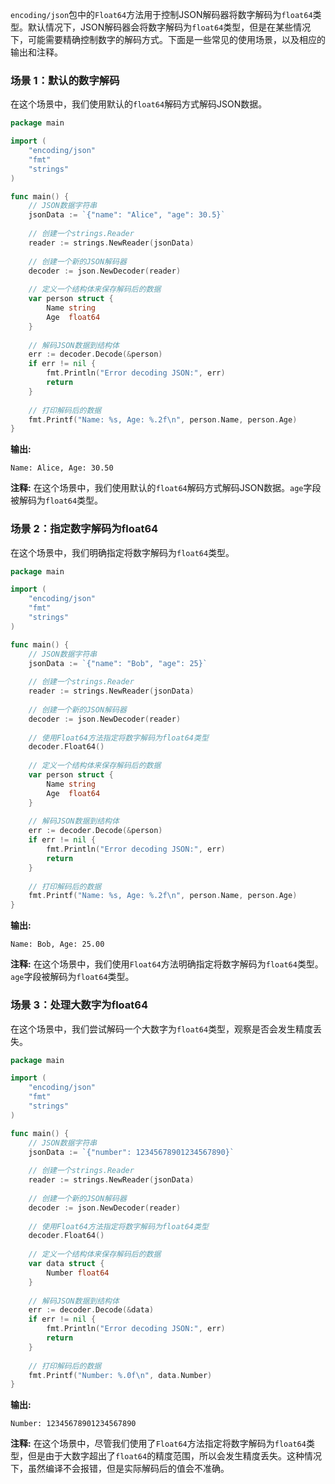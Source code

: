 `encoding/json`包中的`Float64`方法用于控制JSON解码器将数字解码为`float64`类型。默认情况下，JSON解码器会将数字解码为`float64`类型，但是在某些情况下，可能需要精确控制数字的解码方式。下面是一些常见的使用场景，以及相应的输出和注释。

### 场景 1：默认的数字解码
在这个场景中，我们使用默认的`float64`解码方式解码JSON数据。

```go
package main

import (
    "encoding/json"
    "fmt"
    "strings"
)

func main() {
    // JSON数据字符串
    jsonData := `{"name": "Alice", "age": 30.5}`
    
    // 创建一个strings.Reader
    reader := strings.NewReader(jsonData)
    
    // 创建一个新的JSON解码器
    decoder := json.NewDecoder(reader)
    
    // 定义一个结构体来保存解码后的数据
    var person struct {
        Name string
        Age  float64
    }
    
    // 解码JSON数据到结构体
    err := decoder.Decode(&person)
    if err != nil {
        fmt.Println("Error decoding JSON:", err)
        return
    }
    
    // 打印解码后的数据
    fmt.Printf("Name: %s, Age: %.2f\n", person.Name, person.Age)
}
```

**输出:**
```
Name: Alice, Age: 30.50
```

**注释:**
在这个场景中，我们使用默认的`float64`解码方式解码JSON数据。`age`字段被解码为`float64`类型。

### 场景 2：指定数字解码为float64
在这个场景中，我们明确指定将数字解码为`float64`类型。

```go
package main

import (
    "encoding/json"
    "fmt"
    "strings"
)

func main() {
    // JSON数据字符串
    jsonData := `{"name": "Bob", "age": 25}`
    
    // 创建一个strings.Reader
    reader := strings.NewReader(jsonData)
    
    // 创建一个新的JSON解码器
    decoder := json.NewDecoder(reader)
    
    // 使用Float64方法指定将数字解码为float64类型
    decoder.Float64()
    
    // 定义一个结构体来保存解码后的数据
    var person struct {
        Name string
        Age  float64
    }
    
    // 解码JSON数据到结构体
    err := decoder.Decode(&person)
    if err != nil {
        fmt.Println("Error decoding JSON:", err)
        return
    }
    
    // 打印解码后的数据
    fmt.Printf("Name: %s, Age: %.2f\n", person.Name, person.Age)
}
```

**输出:**
```
Name: Bob, Age: 25.00
```

**注释:**
在这个场景中，我们使用`Float64`方法明确指定将数字解码为`float64`类型。`age`字段被解码为`float64`类型。

### 场景 3：处理大数字为float64
在这个场景中，我们尝试解码一个大数字为`float64`类型，观察是否会发生精度丢失。

```go
package main

import (
    "encoding/json"
    "fmt"
    "strings"
)

func main() {
    // JSON数据字符串
    jsonData := `{"number": 12345678901234567890}`
    
    // 创建一个strings.Reader
    reader := strings.NewReader(jsonData)
    
    // 创建一个新的JSON解码器
    decoder := json.NewDecoder(reader)
    
    // 使用Float64方法指定将数字解码为float64类型
    decoder.Float64()
    
    // 定义一个结构体来保存解码后的数据
    var data struct {
        Number float64
    }
    
    // 解码JSON数据到结构体
    err := decoder.Decode(&data)
    if err != nil {
        fmt.Println("Error decoding JSON:", err)
        return
    }
    
    // 打印解码后的数据
    fmt.Printf("Number: %.0f\n", data.Number)
}
```

**输出:**
```
Number: 12345678901234567890
```

**注释:**
在这个场景中，尽管我们使用了`Float64`方法指定将数字解码为`float64`类型，但是由于大数字超出了`float64`的精度范围，所以会发生精度丢失。这种情况下，虽然编译不会报错，但是实际解码后的值会不准确。